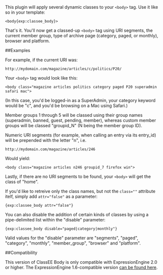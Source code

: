 This plugin will apply several dynamic classes to your `<body>` tag.  Use it like so in your template:

`<body{exp:classee_body}>`

That's it.  You'll now get a classed-up `<body>` tag using URI segments, the current member group, type of archive page (category, paged, or monthly), browser and platform.

##Examples

For example, if the current URI was:

`http://mydomain.com/magazine/articles/c/politics/P20/ `

Your `<body>` tag would look like this:

`<body class="magazine articles politics category paged P20 superadmin safari mac">`

(In this case, you'd be logged-in as a SuperAdmin, your category keyword would be "c", and you'd be browsing on a Mac using Safari.)

Member groups 1 through 5 will be classed using their group names (superadmin, banned, guest, pending, member), whereas custom member groups will be classed "groupid_N" (N being the member group ID).

Numeric URI segments (for example, when calling an entry via its entry_id) will be prepended with the letter "n", i.e.

`http://mydomain.com/magazine/articles/246`

Would yield:

`<body class="magazine articles n246 groupid_7 firefox win">`

Lastly, if there are no URI segments to be found, your `<body>` will get the class of "home".

If you'd like to retreive only the class names, but not the `class=""` attribute itelf, simply add `attr="false"` as a parameter:

`{exp:classee_body attr="false"}`

You can also disable the addition of certain kinds of classes by using a pipe-delimited list within the "disable" parameter:
	
`{exp:classee_body disable="paged|category|monthly"}`
	
Valid values for the "disable" parameter are "segments", "paged", "category", "monthly", "member_group", "browser" and "platform".

##Compatibility

This version of ClassEE Body is only compatible with ExpressionEngine 2.0 or higher. The ExpressionEngine 1.6-compatible version [can be found here](http://github.com/amphibian/pi.classee_body.ee_addon).